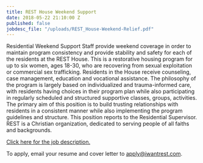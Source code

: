 ```yaml
---
title: REST House Weekend Support
date: 2018-05-22 21:10:00 Z
published: false
jobdesc_file: "/uploads/REST_House-Weekend-Relief.pdf"
---
```


Residential Weekend Support Staff provide weekend coverage in order to maintain program consistency and
provide stability and safety for each of the residents at the REST House. This is a restorative housing program for up to six women, ages 18-30, who are recovering from sexual exploitation or commercial sex trafficking. Residents in the House receive counseling, case management, education and vocational assistance. The philosophy of the program is largely based on individualized and trauma-informed care, with residents having choices in their program plan while also participating in regularly scheduled and structured supportive classes, groups, activities. The primary aim of this position is to build trusting relationships with residents in a consistent manner while also implementing the program guidelines and structure. This position reports to the Residential Supervisor. REST is a Christian organization, dedicated to serving people of all faiths and backgrounds.

[Click here for the job description.](https://iwantrest.com/uploads/REST_House-Weekend-Relief.pdf)

To apply, email your resume and cover letter to [apply@iwantrest.com](mailto:apply@iwantrest.com).